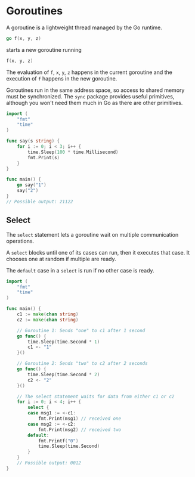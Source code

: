 # Goroutines

A goroutine is a lightweight thread managed by the Go runtime.

```go
go f(x, y, z)
```

starts a new goroutine running

```go
f(x, y, z)
```

The evaluation of `f`, `x`, `y`, `z` happens in the current goroutine and the execution of `f` happens in the new goroutine.

Goroutines run in the same address space, so access to shared memory must be synchronized. 
The `sync` package provides useful primitives, although you won't need them much in Go as there are other primitives.

```go
import (
	"fmt"
	"time"
)

func say(s string) {
	for i := 0; i < 3; i++ {
		time.Sleep(100 * time.Millisecond)
		fmt.Print(s)
	}
}

func main() {
	go say("1")
	say("2")
}
// Possible output: 21122
```

## Select

The `select` statement lets a goroutine wait on multiple communication operations.

A `select` blocks until one of its cases can run, then it executes that case. It chooses one at random if multiple are ready.

The `default` case in a `select` is run if no other case is ready.

```go
import (
	"fmt"
	"time"
)

func main() {
	c1 := make(chan string)
	c2 := make(chan string)

	// Goroutine 1: Sends "one" to c1 after 1 second
	go func() {
		time.Sleep(time.Second * 1)
		c1 <- "1"
	}()

	// Goroutine 2: Sends "two" to c2 after 2 seconds
	go func() {
		time.Sleep(time.Second * 2)
		c2 <- "2"
	}()

	// The select statement waits for data from either c1 or c2
	for i := 0; i < 4; i++ {
		select {
		case msg1 := <-c1:
			fmt.Print(msg1) // received one
		case msg2 := <-c2:
			fmt.Print(msg2) // received two
		default:
			fmt.Printf("0")
			time.Sleep(time.Second)
		}
	}
	// Possible output: 0012
}
```

